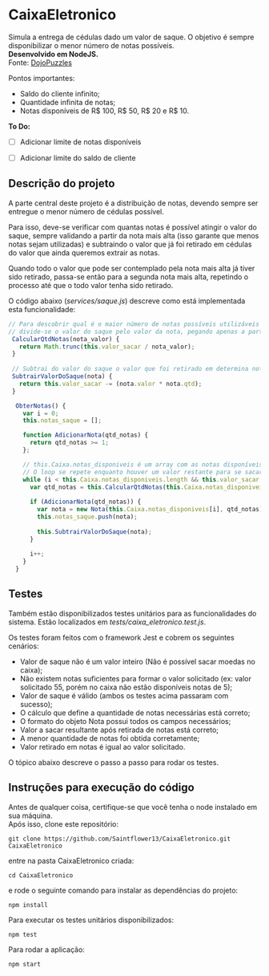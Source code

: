 # CaixaEletronico

Simula a entrega de cédulas dado um valor de saque. O objetivo é sempre disponibilizar o menor número de notas possíveis.  
**Desenvolvido em NodeJS.**  
Fonte: [DojoPuzzles](https://dojopuzzles.com/problems/caixa-eletronico/)

Pontos importantes:
* Saldo do cliente infinito;  
* Quantidade infinita de notas;  
* Notas disponíveis de R$ 100, R$ 50, R$ 20 e R$ 10.  

**To Do:**   
- [ ] Adicionar limite de notas disponíveis
- [ ] Adicionar limite do saldo de cliente 


## Descrição do projeto
  A parte central deste projeto é a distribuição de notas, devendo sempre ser entregue o menor número de cédulas possível.  
  
  Para isso, deve-se verificar com quantas notas é possível atingir o valor do saque, sempre validando a partir da nota mais alta (isso garante que menos notas sejam utilizadas) e subtraindo o valor que já foi retirado em cédulas do valor que ainda queremos extrair as notas.  
  
  Quando todo o valor que pode ser contemplado pela nota mais alta já tiver sido retirado, passa-se então para a segunda nota mais alta, repetindo o processo até que o todo valor tenha sido retirado.  
  
  O código abaixo (*services/saque.js*) descreve como está implementada esta funcionalidade:
  
```javascript
// Para descobrir qual é o maior número de notas possíveis utilizáveis dado um determinado valor de nota,  
// divide-se o valor do saque pelo valor da nota, pegando apenas a parte inteira, que significa quantas notas podemos utilizar
 CalcularQtdNotas(nota_valor) {
   return Math.trunc(this.valor_sacar / nota_valor);
 }
 
 // Subtrai do valor do saque o valor que foi retirado em determina nota
 SubtrairValorDoSaque(nota) {
   return this.valor_sacar -= (nota.valor * nota.qtd);
 }

  ObterNotas() {
    var i = 0;
    this.notas_saque = [];

    function AdicionarNota(qtd_notas) {
      return qtd_notas >= 1;
    };

    // this.Caixa.notas_disponiveis é um array com as notas disponíveis no caixa.
    // O loop se repete enquanto houver um valor restante para se sacar e estiver dentro da contagem de notas disponíveis.
    while (i < this.Caixa.notas_disponiveis.length && this.valor_sacar > 0) {
      var qtd_notas = this.CalcularQtdNotas(this.Caixa.notas_disponiveis[i]);
    
      if (AdicionarNota(qtd_notas)) { 
        var nota = new Nota(this.Caixa.notas_disponiveis[i], qtd_notas);
        this.notas_saque.push(nota);
    
        this.SubtrairValorDoSaque(nota);
      }
    
      i++;
    }
  }
```


## Testes

Também estão disponibilizados testes unitários para as funcionalidades do sistema. Estão localizados em *tests/caixa_eletronico.test.js*.

Os testes foram feitos com o framework Jest e cobrem os seguintes cenários:  

* Valor de saque não é um valor inteiro (Não é possível sacar moedas no caixa);
* Não existem notas suficientes para formar o valor solicitado (ex: valor solicitado 55, porém no caixa não estão disponíveis notas de 5);
* Valor de saque é válido (ambos os testes acima passaram com sucesso);
* O cálculo que define a quantidade de notas necessárias está correto;
* O formato do objeto Nota possui todos os campos necessários;
* Valor a sacar resultante após retirada de notas está correto;
* A menor quantidade de notas foi obtida corretamente;
* Valor retirado em notas é igual ao valor solicitado.

O tópico abaixo descreve o passo a passo para rodar os testes.

## Instruções para execução do código  

Antes de qualquer coisa, certifique-se que você tenha o node instalado em sua máquina.  
Após isso, clone este repositório:  

```
git clone https://github.com/Saintflower13/CaixaEletronico.git CaixaEletronico
```

entre na pasta CaixaEletronico criada:

```
cd CaixaEletronico
```

e rode o seguinte comando para instalar as dependências do projeto:  

```
npm install
```

Para executar os testes unitários disponibilizados:

```
npm test
```

Para rodar a aplicação:

```
npm start
```

